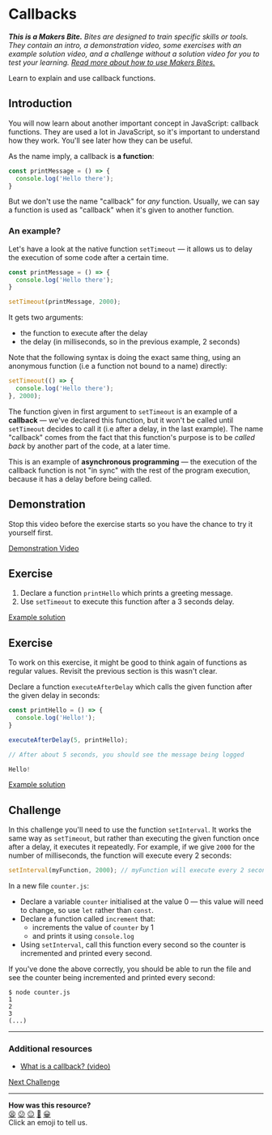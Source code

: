 # Callbacks

_**This is a Makers Bite.** Bites are designed to train specific skills or tools. They
contain an intro, a demonstration video, some exercises with an example solution video,
and a challenge without a solution video for you to test your learning. [Read more about
how to use Makers
Bites.](https://github.com/makersacademy/course/blob/main/labels/bites.md)_

Learn to explain and use callback functions.

## Introduction

You will now learn about another important concept in JavaScript: callback functions. They
are used a lot in JavaScript, so it's important to understand how they work. You'll see
later how they can be useful.

As the name imply, a callback is **a function**:

```js
const printMessage = () => {
  console.log('Hello there');
}
```

But we don't use the name "callback" for *any* function. Usually, we can say a function is
used as "callback" when it's given to another function.

### An example?

Let's have a look at the native function `setTimeout` — it allows us to delay the
execution of some code after a certain time. 

```js
const printMessage = () => {
  console.log('Hello there');
}

setTimeout(printMessage, 2000);
```

It gets two arguments:
 * the function to execute after the delay
 * the delay (in milliseconds, so in the previous example, 2 seconds)

Note that the following syntax is doing the exact same thing, using an anonymous function
(i.e a function not bound to a name) directly:

```js
setTimeout(() => {
  console.log('Hello there');
}, 2000);
```

The function given in first argument to `setTimeout` is an example of a **callback** —
we've declared this function, but it won't be called until `setTimeout` decides to call it
(i.e after a delay, in the last example). The name "callback" comes from the fact that
this function's purpose is to be *called back* by another part of the code, at a later
time.

This is an example of **asynchronous programming** — the execution of the callback
function is not "in sync" with the rest of the program execution, because it has a delay
before being called.

## Demonstration

Stop this video before the exercise starts so you have the chance to try it yourself
first.

[Demonstration Video](https://youtu.be/KnB61fZjcv4?t=849)

## Exercise

1. Declare a function `printHello` which prints a greeting message.
2. Use `setTimeout` to execute this function after a 3 seconds delay.

[Example solution](https://youtu.be/KnB61fZjcv4?t=1013)

## Exercise

To work on this exercise, it might be good to think again of functions as regular values.
Revisit the previous section is this wasn't clear.

Declare a function `executeAfterDelay` which calls the given function after the given
delay in seconds:

```js
const printHello = () => {
  console.log('Hello!');
}

executeAfterDelay(5, printHello);

// After about 5 seconds, you should see the message being logged

Hello!
```

[Example solution](https://youtu.be/KnB61fZjcv4?t=1058)

## Challenge

In this challenge you'll need to use the function `setInterval`. It works the same way as
`setTimeout`, but rather than executing the given function once after a delay, it executes
it repeatedly. For example, if we give `2000` for the number of milliseconds, the function
will execute every 2 seconds:

```js
setInterval(myFunction, 2000); // myFunction will execute every 2 seconds
```

In a new file `counter.js`:

 * Declare a variable `counter` initialised at the value 0 — this value will need to
   change, so use `let` rather than `const`.
 * Declare a function called `increment` that:
   * increments the value of `counter` by 1
   * and prints it using `console.log`
 * Using `setInterval`, call this function every second so the counter is incremented and
   printed every second.

If you've done the above correctly, you should be able to run the file and see the counter
being incremented and printed every second:

```
$ node counter.js
1
2
3
(...)
```

---


### Additional resources

 * [What is a callback? (video)](https://www.youtube.com/watch?v=xHneyv38Jro)

[Next Challenge](09_arrays.md)

<!-- BEGIN GENERATED SECTION DO NOT EDIT -->

---

**How was this resource?**  
[😫](https://airtable.com/shrUJ3t7KLMqVRFKR?prefill_Repository=makersacademy%2Fjavascript-fundamentals&prefill_File=bites%2F08_callbacks.md&prefill_Sentiment=😫) [😕](https://airtable.com/shrUJ3t7KLMqVRFKR?prefill_Repository=makersacademy%2Fjavascript-fundamentals&prefill_File=bites%2F08_callbacks.md&prefill_Sentiment=😕) [😐](https://airtable.com/shrUJ3t7KLMqVRFKR?prefill_Repository=makersacademy%2Fjavascript-fundamentals&prefill_File=bites%2F08_callbacks.md&prefill_Sentiment=😐) [🙂](https://airtable.com/shrUJ3t7KLMqVRFKR?prefill_Repository=makersacademy%2Fjavascript-fundamentals&prefill_File=bites%2F08_callbacks.md&prefill_Sentiment=🙂) [😀](https://airtable.com/shrUJ3t7KLMqVRFKR?prefill_Repository=makersacademy%2Fjavascript-fundamentals&prefill_File=bites%2F08_callbacks.md&prefill_Sentiment=😀)  
Click an emoji to tell us.

<!-- END GENERATED SECTION DO NOT EDIT -->
